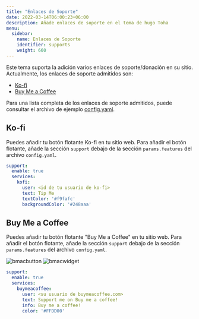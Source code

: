 ```yaml
---
title: "Enlaces de Soporte"
date: 2022-03-14T06:00:23+06:00
description: Añade enlaces de soporte en el tema de hugo Toha
menu:
  sidebar:
    name: Enlaces de Soporte
    identifier: supports
    weight: 660
---
```


Este tema suporta la adición varios enlaces de soporte/donación en su sitio. Actualmente, los enlaces de soporte admitidos son:

- [Ko-fi](https://ko-fi.com/)
- [Buy Me a Coffee](https://www.buymeacoffee.com/zicklam)

Para una lista completa de los enlaces de soporte admitidos, puede consultar el archivo de ejemplo [config.yaml](https://github.com/hugo-toha/hugo-toha.github.io/blob/main/config.yaml).

## Ko-fi

Puedes añadir tu botón flotante Ko-fi en tu sitio web. Para añadir el botón flotante, añade la sección `support` debajo de la sección `params.features`  del archivo `config.yaml`.

```yaml
support:
  enable: true
  services:
    kofi:
      user: <id de tu usuario de ko-fi>
      text: Tip Me
      textColor: '#f9fafc'
      backgroundColor: '#248aaa'
```

## Buy Me a Coffee

Puedes añadir tu botón flotante "Buy Me a Coffee" en tu sitio web. Para añadir el botón flotante, añade la sección `support` debajo de la sección `params.features`  del archivo `config.yaml`.

![bmacbutton](https://git-doc-files.s3.eu-central-1.amazonaws.com/github.com/hugo-toha/guides/buymeacoffe-button.png)
![bmacwidget](https://git-doc-files.s3.eu-central-1.amazonaws.com/github.com/hugo-toha/guides/buymeacoffe-widget.png)

```yaml
support:
  enable: true
  services:
    buymeacoffee:
      user: <su usuario de buymeacoffee.com>
      text: Support me on Buy me a coffee!
      info: Buy me a coffee!
      color: '#FFDD00'
```
